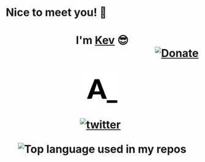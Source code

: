 <h1>
Nice to meet you!
 👋</h1>

<p>
  <h1 align='center'>
    <b>I'm <a href="#">Kev</a> 😎</b>

<div align="right">
  <a href="#">
    <img src="https://img.shields.io/badge/$-support-ff69b4.svg?style=flat" alt="Donate" />
  </a>
</div>

<p align="center">
  <a href="https://google.com" style='text-decoration:none; color:black;font-size:60px;'>
    <img width="100" src="https://github.com/aralroca/aralroca.com/raw/master/public/images/logo.svg" alt="logo" />
  </a>
</p>

<p align="center" style="margin: -20px 0 30px">
   <a href="https://twitter.com/KBBiantuadi" target="_blank" style='margin-right:10px'>
    <img align="center" src="https://cdn.jsdelivr.net/npm/simple-icons@3.0.1/icons/twitter.svg" alt="twitter" height="22px" width="22px" />
  </a>
</p>
<div align="center">
  <img width="" src="https://github-readme-stats.vercel.app/api/top-langs/?username=kevin-bbiant&layout=compact&hide_title=1&card_width=300" alt="Top language used in my repos" />
 </div>



